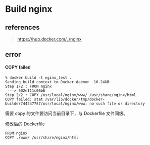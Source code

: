 # Build nginx

## references

> https://hub.docker.com/_/nginx















## error

#### COPY failed

```
% docker build -t nginx_test .
Sending build context to Docker daemon  10.24kB
Step 1/2 : FROM nginx
 ---> 602e111c06b6
Step 2/2 : COPY /usr/local/nginx/www/ /usr/share/nginx/html
COPY failed: stat /var/lib/docker/tmp/docker-builder744247787/usr/local/nginx/www: no such file or directory
```

需要 copy 的文件要访问当前目录下，与 Dockerfile 文件同级。

修改后的 Dockerfile

```
FROM nginx
COPY ./www/ /usr/share/nginx/html
```

